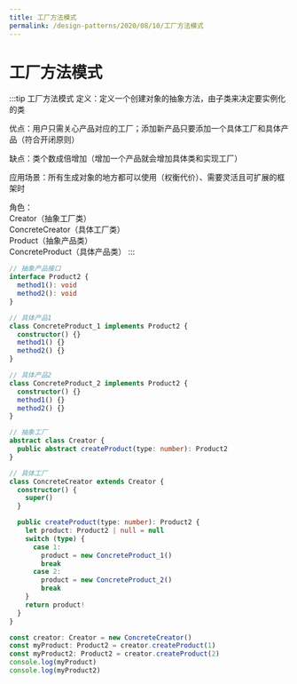 ```yaml
---
title: 工厂方法模式
permalink: /design-patterns/2020/08/10/工厂方法模式
---
```


# 工厂方法模式
:::tip 工厂方法模式
定义：定义一个创建对象的抽象方法，由子类来决定要实例化的类

优点：用户只需关心产品对应的工厂；添加新产品只要添加一个具体工厂和具体产品（符合开闭原则）

缺点：类个数成倍增加（增加一个产品就会增加具体类和实现工厂）

应用场景：所有生成对象的地方都可以使用（权衡代价）、需要灵活且可扩展的框架时

角色：<br>
      Creator（抽象工厂类）<br>
      ConcreteCreator（具体工厂类）<br>
      Product（抽象产品类）<br>
      ConcreteProduct（具体产品类）
:::
```ts
// 抽象产品接口
interface Product2 {
  method1(): void
  method2(): void
}

// 具体产品1
class ConcreteProduct_1 implements Product2 {
  constructor() {}
  method1() {}
  method2() {}
}

// 具体产品2
class ConcreteProduct_2 implements Product2 {
  constructor() {}
  method1() {}
  method2() {}
}

// 抽象工厂
abstract class Creator {
  public abstract createProduct(type: number): Product2
}

// 具体工厂
class ConcreteCreator extends Creator {
  constructor() {
    super()
  }

  public createProduct(type: number): Product2 {
    let product: Product2 | null = null
    switch (type) {
      case 1:
        product = new ConcreteProduct_1()
        break
      case 2:
        product = new ConcreteProduct_2()
        break
    }
    return product!
  }
}

const creator: Creator = new ConcreteCreator()
const myProduct: Product2 = creator.createProduct(1)
const myProduct2: Product2 = creator.createProduct(2)
console.log(myProduct)
console.log(myProduct2)
```
